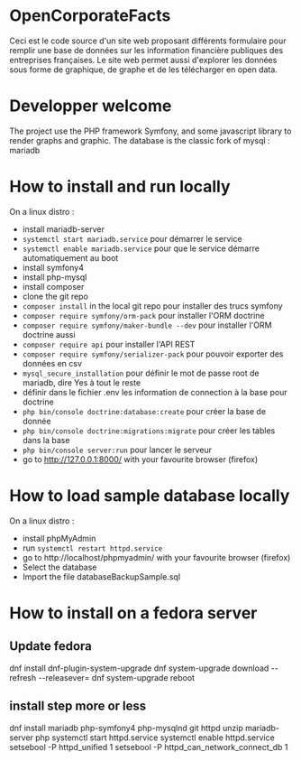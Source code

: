 # OpenCorporateFacts
Ceci est le code source d'un site web proposant différents formulaire pour remplir une base de données sur les information financière publiques des entreprises françaises.
Le site web permet aussi d'explorer les données sous forme de graphique, de graphe et de les télécharger en open data.

# Developper welcome
The project use the PHP framework Symfony, and some javascript library to render graphs and graphic.
The database is the classic fork of mysql : mariadb

# How to install and run locally
On a linux distro :
  * install mariadb-server
  * `systemctl start mariadb.service` pour démarrer le service
  * `systemctl enable mariadb.service` pour que le service démarre automatiquement au boot
  * install symfony4
  * install php-mysql
  * install composer
  * clone the git repo
  * `composer install` in the local git repo pour installer des trucs symfony
  * `composer require symfony/orm-pack` pour installer l'ORM doctrine
  * `composer require symfony/maker-bundle --dev` pour installer l'ORM doctrine aussi
  * `composer require api` pour installer l'API REST
  * `composer require symfony/serializer-pack` pour pouvoir exporter des données en csv
  * `mysql_secure_installation` pour définir le mot de passe root de mariadb, dire Yes à tout le reste
  * définir dans le fichier .env les information de connection à la base pour doctrine
  * `php bin/console doctrine:database:create` pour créer la base de donnée
  * `php bin/console doctrine:migrations:migrate` pour créer les tables dans la base
  * `php bin/console server:run` pour lancer le serveur
  * go to http://127.0.0.1:8000/ with your favourite browser (firefox)

# How to load sample database locally
On a linux distro :
  * install phpMyAdmin
  * run `systemctl restart httpd.service`
  * go to http://localhost/phpmyadmin/ with your favourite browser (firefox)
  * Select the database
  * Import the file databaseBackupSample.sql

# How to install on a fedora server
## Update fedora
dnf install dnf-plugin-system-upgrade
dnf system-upgrade download --refresh --releasever=
dnf system-upgrade reboot
## install step more or less
dnf install mariadb php-symfony4 php-mysqlnd git httpd unzip mariadb-server php
systemctl start httpd.service
systemctl enable httpd.service
setsebool -P httpd_unified 1
setsebool -P httpd_can_network_connect_db 1

